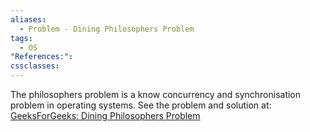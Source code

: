 ```yaml
---
aliases:
  - Problem - Dining Philosophers Problem
tags:
  - OS
"References:": 
cssclasses:
---
```

The philosophers problem is a know concurrency and synchronisation problem in operating systems. 
See the problem and solution at: [GeeksForGeeks: Dining Philosophers Problem](https://www.geeksforgeeks.org/dining-philosophers-problem/)
